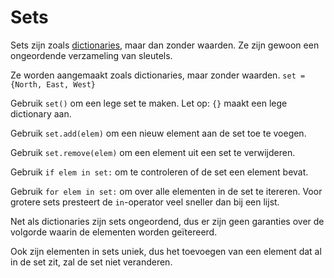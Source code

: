 # Sets
Sets zijn zoals [dictionaries](docs/scripting/dicts.md), maar dan zonder waarden. Ze zijn gewoon een ongeordende verzameling van sleutels.

Ze worden aangemaakt zoals dictionaries, maar zonder waarden.
`set = {North, East, West}`

Gebruik `set()` om een lege set te maken. Let op: `{}` maakt een lege dictionary aan.

Gebruik `set.add(elem)` om een nieuw element aan de set toe te voegen.

Gebruik `set.remove(elem)` om een element uit een set te verwijderen.

Gebruik `if elem in set:` om te controleren of de set een element bevat.

Gebruik `for elem in set:` om over alle elementen in de set te itereren.
Voor grotere sets presteert de `in`-operator veel sneller dan bij een lijst.

Net als dictionaries zijn sets ongeordend, dus er zijn geen garanties over de volgorde waarin de elementen worden geïtereerd.

Ook zijn elementen in sets uniek, dus het toevoegen van een element dat al in de set zit, zal de set niet veranderen.